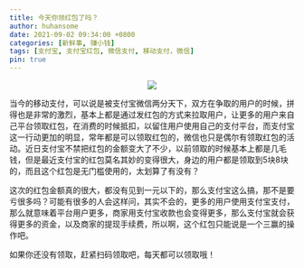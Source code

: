 ```yaml
---
title: 今天你领红包了吗？
author: huhansome
date: 2021-09-02 09:34:00 +0800
categories: [新鲜事, 赚小钱]
tags: [支付宝, 支付宝红包, 微信支付, 移动支付，微信]
pin: true
---
```


<center style="margin-bottom:10px;"><img src="https://z3.ax1x.com/2021/10/09/5FeoEd.jpg" /></center>

当今的移动支付，可以说是被支付宝微信两分天下，双方在争取的用户的时候，拼得也是非常的激烈，基本上都是通过发红包的方式来拉取用户，让更多的用户来自己平台领取红包，在消费的时候抵扣，以留住用户使用自己的支付平台，而支付宝这一行动更加的明显，常年都是可以领取红包的，微信也只是偶尔有领取红包的活动。近日支付宝不禁把红包的金额变大了不少，以前领取的时候基本上都是几毛钱，但是最近支付宝的红包莫名其妙的变得很大，身边的用户都是领取到5块8块的，而且这个红包是无门槛使用的，太划算了有没有？

这次的红包金额真的很大，都没有见到一元以下的，那么支付宝这么搞，那不是要亏很多吗？可能有很多的人会这样问，其实不会的，更多的用户使用支付宝支付，那么就意味着平台用户更多，商家用支付宝收款也会变得更多，那么支付宝就会获得更多的资金，以及商家的提现手续费，所以啊，这个红包只能说是一个三赢的操作吧。

如果你还没有领取，赶紧扫码领取吧，每天都可以领取哦！